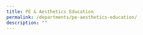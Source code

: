 ```yaml
---
title: PE & Aesthetics Education
permalink: /departments/pe-aesthetics-education/
description: ""
---
```

